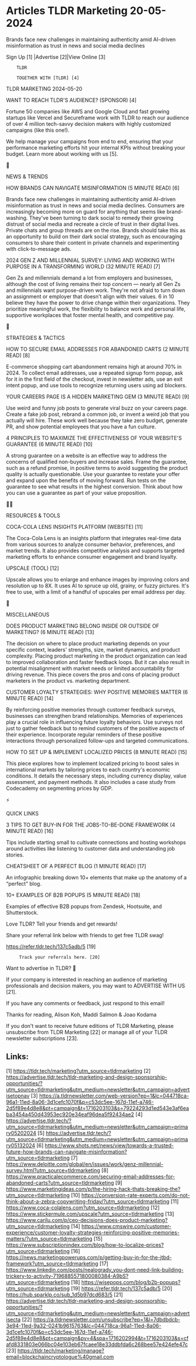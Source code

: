 # Articles TLDR Marketing 20-05-2024

Brands face new challenges in maintaining authenticity amid AI-driven
misinformation as trust in news and social media declines  

 Sign Up [1] |Advertise [2]|View Online [3] 

		TLDR 

		TOGETHER WITH [TLDR] [4]

TLDR MARKETING 2024-05-20

 WANT TO REACH TLDR'S AUDIENCE? (SPONSOR) [4] 

 Fortune 50 companies like AWS and Google Cloud and fast growing
startups like Vercel and Secureframe work with TLDR to reach our
audience of over 4 million tech-savvy decision makers with highly
customized campaigns (like this one!).

We help manage your campaigns from end to end, ensuring that your
performance marketing efforts hit your internal KPIs without
breaking your budget. Learn more about working with us [5].

📱 

NEWS & TRENDS

 HOW BRANDS CAN NAVIGATE MISINFORMATION (5 MINUTE READ) [6] 

 Brands face new challenges in maintaining authenticity amid AI-driven
misinformation as trust in news and social media declines. Consumers
are increasingly becoming more on guard for anything that seems like
brand-washing. They've been turning to dark social to remedy their
growing distrust of social media and recreate a circle of trust in
their digital lives. Private chats and group threads are on the rise.
Brands should take this as an opportunity to build on their dark
social strategy, such as encouraging consumers to share their content
in private channels and experimenting with click-to-message ads. 

 2024 GEN Z AND MILLENNIAL SURVEY: LIVING AND WORKING WITH PURPOSE IN
A TRANSFORMING WORLD (32 MINUTE READ) [7] 

 Gen Zs and millennials demand a lot from employers and businesses,
although the cost of living remains their top concern — nearly all
Gen Zs and millennials want purpose-driven work. They're not afraid to
turn down an assignment or employer that doesn't align with their
values. 6 in 10 believe they have the power to drive change within
their organizations. They prioritize meaningful work, the flexibility
to balance work and personal life, supportive workplaces that foster
mental health, and competitive pay. 

🚀 

STRATEGIES & TACTICS

 HOW TO SECURE EMAIL ADDRESSES FOR ABANDONED CARTS (2 MINUTE READ) [8]


 E-commerce shopping cart abandonment remains high at around 70% in
2024. To collect email addresses, use a repeated signup form popup,
ask for it in the first field of the checkout, invest in newsletter
ads, use an exit intent popup, and use tools to recognize returning
users using ad blockers. 

 YOUR CAREERS PAGE IS A HIDDEN MARKETING GEM (3 MINUTE READ) [9] 

 Use weird and funny job posts to generate viral buzz on your careers
page. Create a fake job post, rebrand a common job, or invent a weird
job that you actually will hire. These work well because they take
zero budget, generate PR, and show potential employees that you have a
fun culture. 

 4 PRINCIPLES TO MAXIMIZE THE EFFECTIVENESS OF YOUR WEBSITE'S
GUARANTEE (6 MINUTE READ) [10] 

 A strong guarantee on a website is an effective way to address the
concerns of qualified non-buyers and increase sales. Frame the
guarantee, such as a refund promise, in positive terms to avoid
suggesting the product quality is actually questionable. Use your
guarantee to restate your offer and expand upon the benefits of moving
forward. Run tests on the guarantee to see what results in the highest
conversion. Think about how you can use a guarantee as part of your
value proposition. 

🧑‍💻 

RESOURCES & TOOLS

 COCA-COLA LENS INSIGHTS PLATFORM (WEBSITE) [11] 

 The Coca-Cola Lens is an insights platform that integrates real-time
data from various sources to analyze consumer behavior, preferences,
and market trends. It also provides competitive analysis and supports
targeted marketing efforts to enhance consumer engagement and brand
loyalty. 

 UPSCALE (TOOL) [12] 

 Upscale allows you to enlarge and enhance images by improving colors
and resolution up to 8X. It uses AI to spruce up old, grainy, or fuzzy
pictures. It's free to use, with a limit of a handful of upscales per
email address per day. 

🎁 

MISCELLANEOUS

 DOES PRODUCT MARKETING BELONG INSIDE OR OUTSIDE OF MARKETING? (6
MINUTE READ) [13] 

 The decision on where to place product marketing depends on your
specific context, leaders' strengths, size, market dynamics, and
product complexity. Placing product marketing in the product
organization can lead to improved collaboration and faster feedback
loops. But it can also result in potential misalignment with market
needs or limited accountability for driving revenue. This piece covers
the pros and cons of placing product marketers in the product vs.
marketing department. 

 CUSTOMER LOYALTY STRATEGIES: WHY POSITIVE MEMORIES MATTER (6 MINUTE
READ) [14] 

 By reinforcing positive memories through customer feedback surveys,
businesses can strengthen brand relationships. Memories of experiences
play a crucial role in influencing future loyalty behaviors. Use
surveys not just to gather feedback but to remind customers of the
positive aspects of their experience. Incorporate regular reminders of
these positive interactions through personalized follow-ups and
targeted communications. 

 HOW TO SET UP & IMPLEMENT LOCALIZED PRICES (8 MINUTE READ) [15] 

 This piece explores how to implement localized pricing to boost sales
in international markets by tailoring prices to each country's
economic conditions. It details the necessary steps, including
currency display, value assessment, and payment methods. It also
includes a case study from Codecademy on segmenting prices by GDP. 

⚡ 

QUICK LINKS

 3 TIPS TO GET BUY-IN FOR THE JOBS-TO-BE-DONE FRAMEWORK (4 MINUTE
READ) [16] 

 Tips include starting small to cultivate connections and hosting
workshops around activities like listening to customer data and
understanding job stories. 

 CHEATSHEET OF A PERFECT BLOG (1 MINUTE READ) [17] 

 An infographic breaking down 10+ elements that make up the anatomy of
a “perfect” blog. 

 10+ EXAMPLES OF B2B POPUPS (5 MINUTE READ) [18] 

 Examples of effective B2B popups from Zendesk, Hootsuite, and
Shutterstock. 

Love TLDR? Tell your friends and get rewards!

 Share your referral link below with friends to get free TLDR swag! 

 https://refer.tldr.tech/137c5adb/5 [19] 

		 Track your referrals here. [20] 

Want to advertise in TLDR? 📰

 If your company is interested in reaching an audience of marketing
professionals and decision makers, you may want to ADVERTISE WITH US
[21]. 

 If you have any comments or feedback, just respond to this email! 

Thanks for reading, 
Alison Koh, Maddi Salmon & Joao Kodama 

If you don't want to receive future editions of TLDR Marketing, please
unsubscribe from TLDR Marketing [22] or manage all of your TLDR
newsletter subscriptions [23]. 

 

Links:
------
[1] https://tldr.tech/marketing?utm_source=tldrmarketing
[2] https://advertise.tldr.tech/tldr-marketing-and-design-sponsorship-opportunities/?utm_source=tldrmarketing&utm_medium=newsletter&utm_campaign=advertisetopnav
[3] https://a.tldrnewsletter.com/web-version?ep=1&lc=044718ca-96a1-11ed-8a06-3d1cefc1070f&p=c53dc5ee-167d-11ef-a746-2d5f89e4d8e8&pt=campaign&t=1716203103&s=79224293d1ed543e3af6eaba3454a450d43953ec920e34eaf96dea5f92434ae2
[4] https://advertise.tldr.tech/?utm_source=tldrmarketing&utm_medium=newsletter&utm_campaign=primary05202024
[5] https://advertise.tldr.tech/?utm_source=tldrmarketing&utm_medium=newsletter&utm_campaign=primary05132024
[6] https://www.shots.net/news/view/towards-a-trusted-future-how-brands-can-navigate-misinformation?utm_source=tldrmarketing
[7] https://www.deloitte.com/global/en/issues/work/genz-millennial-survey.html?utm_source=tldrmarketing
[8] https://www.practicalecommerce.com/securing-email-addresses-for-abandoned-carts?utm_source=tldrmarketing
[9] https://www.marketingideas.com/p/the-hiring-hack-thats-breaking-the?utm_source=tldrmarketing
[10] https://conversion-rate-experts.com/do-not-think-about-a-zebra-copywriting-friday/?utm_source=tldrmarketing
[11] https://www.coca-colalens.com?utm_source=tldrmarketing
[12] https://www.stickermule.com/upscale?utm_source=tldrmarketing
[13] https://www.carilu.com/p/ceo-decisions-does-product-marketing?utm_source=tldrmarketing
[14] https://www.cmswire.com/customer-experience/customer-loyalty-strategies-reinforcing-positive-memories-matters/?utm_source=tldrmarketing
[15] https://www.subscriptionindex.com/blog/how-to-localize-prices?utm_source=tldrmarketing
[16] https://news.marketingpowerups.com/p/getting-buy-in-for-the-jtbd-framework?utm_source=tldrmarketing
[17] https://www.linkedin.com/posts/nealogrady_you-dont-need-link-building-trickery-to-activity-7196885571800080384-A9bS?utm_source=tldrmarketing
[18] https://wisepops.com/blog/b2b-popups?utm_source=tldrmarketing
[19] https://refer.tldr.tech/137c5adb/5
[20] https://hub.sparklp.co/sub_1d5b97dcd683/5
[21] https://advertise.tldr.tech/tldr-marketing-and-design-sponsorship-opportunities/?utm_source=tldrmarketing&utm_medium=newsletter&utm_campaign=advertisecta
[22] https://a.tldrnewsletter.com/unsubscribe?ep=1&l=7dbdbdcb-3e94-11ed-9a32-0241b9615763&lc=044718ca-96a1-11ed-8a06-3d1cefc1070f&p=c53dc5ee-167d-11ef-a746-2d5f89e4d8e8&pt=campaign&pv=4&spa=1716202994&t=1716203103&s=cfafd8331803e066bc04e103eb67fcaee18e33ddbfda6c268bee57e424efe47c
[23] https://tldr.tech/marketing/manage?email=blockchaincryptologue%40gmail.com